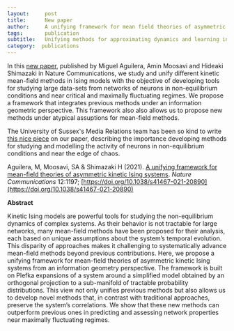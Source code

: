 ```yaml
---
layout:     post
title:      New paper
author:     A unifying framework for mean field theories of asymmetric kinetic Ising systems
tags:       publication
subtitle:   Unifying methods for approximating dynamics and learning in large neural network models
category:  publications
---
```

<!-- Start Writing Below in Markdown -->


In this [new paper](https://www.nature.com/articles/s41467-021-20890-5), published by Miguel Aguilera,  Amin Moosavi and Hideaki Shimazaki in Nature Communications, we  study and unify different kinetic mean-field methods in Ising models with the objective of developing tools for studying large data-sets from networks of neurons in non-equilibrium conditions and near critical and maximally fluctuating regimes. We propose a framework that integrates previous methods under an information geometric perspective. This framework also also allows us to propose new methods under atypical assuptions for mean-field methods.

The University of Sussex's Media Relations team has been so kind to write [this nice piece](https://www.eurekalert.org/pub_releases/2021-02/uos-mso021621.php) on our paper, describing the importance developing methods for studying and modelling the activity of neurons in non-equilibrium conditions and near the edge of chaos.

Aguilera, M, Moosavi, SA & Shimazaki H (2021). [A unifying framework for mean-field theories of asymmetric kinetic Ising systems](https://www.nature.com/articles/s41467-021-20890-5). _Nature Communications_ 12:1197; [https://doi.org/10.1038/s41467-021-20890](https://doi.org/10.1038/s41467-021-20890)

**Abstract**

Kinetic Ising models are powerful tools for studying the non-equilibrium dynamics of complex systems. As their behavior is not tractable for large networks, many mean-field methods have been proposed for their analysis, each based on unique assumptions about the system’s temporal evolution. This disparity of approaches makes it challenging to systematically advance mean-field methods beyond previous contributions. Here, we propose a unifying framework for mean-field theories of asymmetric kinetic Ising systems from an information geometry perspective. The framework is built on Plefka expansions of a system around a simplified model obtained by an orthogonal projection to a sub-manifold of tractable probability distributions. This view not only unifies previous methods but also allows us to develop novel methods that, in contrast with traditional approaches, preserve the system’s correlations. We show that these new methods can outperform previous ones in predicting and assessing network properties near maximally fluctuating regimes.
